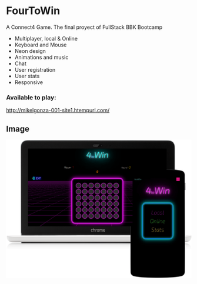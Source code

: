 # FourToWin
A Connect4 Game. The final proyect of FullStack BBK Bootcamp

* Multiplayer, local & Online
* Keyboard and Mouse
* Neon design
* Animations and music
* Chat
* User registration
* User stats
* Responsive

### Available to play:
http://mikelgonza-001-site1.htempurl.com/

## Image
![Screenshot](FourToWin/wwwroot/img/4towin.png)
